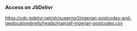 ### Access on JSDelivr

https://cdn.jsdelivr.net/gh/supermx1/nigerian-postcodes-and-geolocation@refs/heads/main/all-nigerian-postcodes.csv
